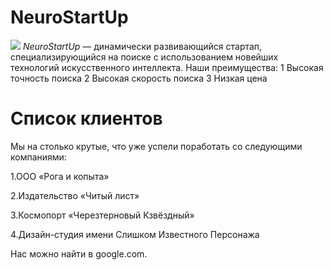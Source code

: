 # NeuroStartUp
![](https://netology-code.github.io/git-homeworks/introduction/assets/logo.png)
*NeuroStartUp* — динамически развивающийся стартап, специализирующийся на поиске с использованием новейших технологий искусственного интеллекта.
Наши преимущества:
1 Высокая точность поиска
2 Высокая скорость поиска
3 Низкая цена

##
# Список клиентов

Мы на столько крутые, что уже успели поработать со следующими компаниями:

  1.ООО «Рога и копыта»

  2.Издательство «Читый лист»

  3.Космопорт «Черезтерновый Кзвёздный»

  4.Дизайн-студия имени Слишком Известного Персонажа

Нас можно найти в google.com.